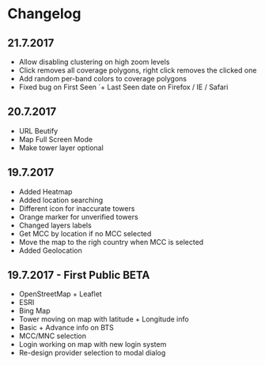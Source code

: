 # Changelog

## 21.7.2017

* Allow disabling clustering on high zoom levels
* Click removes all coverage polygons, right click removes the clicked one
* Add random per-band colors to coverage polygons
* Fixed bug on First Seen ´+ Last Seen date on Firefox / IE / Safari

## 20.7.2017

* URL Beutify
* Map Full Screen Mode
* Make tower layer optional

## 19.7.2017

* Added Heatmap
* Added location searching
* Different icon for inaccurate towers
* Orange marker for unverified towers
* Changed layers labels
* Get MCC by location if no MCC selected
* Move the map to the righ country when MCC is selected
* Added Geolocation


## 19.7.2017 - First Public BETA

* OpenStreetMap + Leaflet
* ESRI
* Bing Map
* Tower moving on map with latitude + Longitude info
* Basic + Advance info on BTS
* MCC/MNC selection
* Login working on map with new login system
* Re-design provider selection to modal dialog
